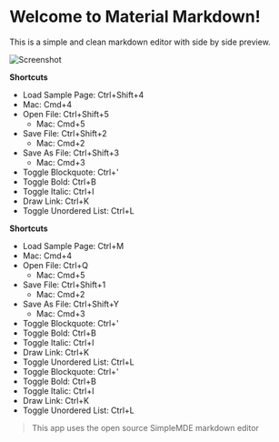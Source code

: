 # Welcome to Material Markdown!
This is a simple and clean markdown editor with side by side preview.

![Screenshot](https://lh3.googleusercontent.com/bV6rFmBb9_-jiFztObWHyMg4Wijm8sgNqbIOMCqltWguhhsfnTUyvl2uYToe-1HxDYQFnEezFJQ=s1280-h800-e365-rw)

**Shortcuts**
- Load Sample Page: Ctrl+Shift+4
 - Mac: Cmd+4
- Open File: Ctrl+Shift+5
	- Mac: Cmd+5
- Save File: Ctrl+Shift+2
	- Mac: Cmd+2
- Save As File: Ctrl+Shift+3
	- Mac: Cmd+3
- Toggle Blockquote: Ctrl+'
- Toggle Bold: Ctrl+B
- Toggle Italic: Ctrl+I
- Draw Link: Ctrl+K
- Toggle Unordered List: Ctrl+L

**Shortcuts**
- Load Sample Page: Ctrl+M
 - Mac: Cmd+4
- Open File: Ctrl+Q
	- Mac: Cmd+5
- Save File: Ctrl+Shift+1
	- Mac: Cmd+2
- Save As File: Ctrl+Shift+Y
	- Mac: Cmd+3
- Toggle Blockquote: Ctrl+'
- Toggle Bold: Ctrl+B
- Toggle Italic: Ctrl+I
- Draw Link: Ctrl+K
- Toggle Unordered List: Ctrl+L
- Toggle Blockquote: Ctrl+'
- Toggle Bold: Ctrl+B
- Toggle Italic: Ctrl+I
- Draw Link: Ctrl+K
- Toggle Unordered List: Ctrl+L

> This app uses the open source SimpleMDE markdown editor